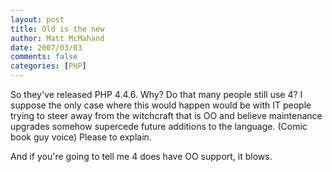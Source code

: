 ```yaml
---
layout: post
title: Old is the new
author: Matt McMahand
date: 2007/03/03
comments: false
categories: [PHP]
---
```


So they've released PHP 4.4.6. Why? Do that many people still use 4? I suppose the only case where this would happen would be with IT people trying to steer away from the witchcraft that is OO and believe maintenance upgrades somehow supercede future additions to the language. (Comic book guy voice) Please to explain.

And if you're going to tell me 4 does have OO support, it blows.
